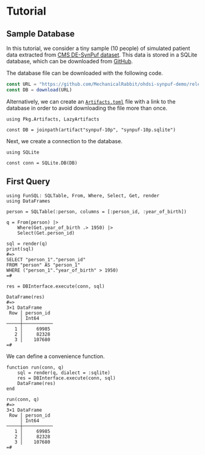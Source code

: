 # Tutorial

## Sample Database

In this tutorial, we consider a tiny sample (10 people) of simulated patient
data extracted from [CMS DE-SynPuf
dataset](https://www.cms.gov/Research-Statistics-Data-and-Systems/Downloadable-Public-Use-Files/SynPUFs/DE_Syn_PUF).
This data is stored in a SQLite database, which can be downloaded from
[GitHub](https://github.com/MechanicalRabbit/ohdsi-synpuf-demo/releases/download/20210412/synpuf-10p.sqlite).

The database file can be downloaded with the following code.

```julia
const URL = "https://github.com/MechanicalRabbit/ohdsi-synpuf-demo/releases/download/20210412/synpuf-10p.sqlite"
const DB = download(URL)
```

Alternatively, we can create an [`Artifacts.toml`](../Artifacts.toml) file with
a link to the database in order to avoid downloading the file more than once.

    using Pkg.Artifacts, LazyArtifacts

    const DB = joinpath(artifact"synpuf-10p", "synpuf-10p.sqlite")

Next, we create a connection to the database.

    using SQLite

    const conn = SQLite.DB(DB)

## First Query

    using FunSQL: SQLTable, From, Where, Select, Get, render
    using DataFrames

    person = SQLTable(:person, columns = [:person_id, :year_of_birth])

    q = From(person) |>
        Where(Get.year_of_birth .> 1950) |>
        Select(Get.person_id)

    sql = render(q)
    print(sql)
    #=>
    SELECT "person_1"."person_id"
    FROM "person" AS "person_1"
    WHERE ("person_1"."year_of_birth" > 1950)
    =#

    res = DBInterface.execute(conn, sql)

    DataFrame(res)
    #=>
    3×1 DataFrame
     Row │ person_id
         │ Int64
    ─────┼───────────
       1 │     69985
       2 │     82328
       3 │    107680
    =#

We can define a convenience function.

    function run(conn, q)
        sql = render(q, dialect = :sqlite)
        res = DBInterface.execute(conn, sql)
        DataFrame(res)
    end

    run(conn, q)
    #=>
    3×1 DataFrame
     Row │ person_id
         │ Int64
    ─────┼───────────
       1 │     69985
       2 │     82328
       3 │    107680
    =#

